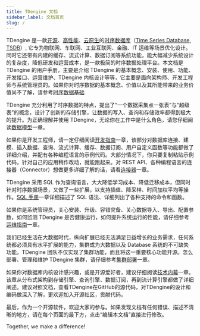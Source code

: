 ```yaml
---
title: TDengine 文档
sidebar_label: 文档首页
slug: /
---
```


TDengine 是一款[开源](https://www.taosdata.com/tdengine/open_source_time-series_database)、[高性能](https://www.taosdata.com/fast)、[云原生](https://www.taosdata.com/tdengine/cloud_native_time-series_database)的<a href="https://www.taosdata.com/" data-internallinksmanager029f6b8e52c="2" title="时序数据库" target="_blank" rel="noopener">时序数据库</a>（<a href="https://www.taosdata.com/time-series-database" data-internallinksmanager029f6b8e52c="9" title="Time Series DataBase" target="_blank" rel="noopener">Time Series Database</a>, <a href="https://www.taosdata.com/tsdb" data-internallinksmanager029f6b8e52c="8" title="TSDB" target="_blank" rel="noopener">TSDB</a>）, 它专为物联网、车联网、工业互联网、金融、IT 运维等场景优化设计。同时它还带有内建的缓存、流式计算、数据订阅等系统功能，能大幅减少系统设计的复杂度，降低研发和运营成本，是一款极简的时序数据处理平台。本文档是 TDengine 的用户手册，主要是介绍 TDengine 的基本概念、安装、使用、功能、开发接口、运营维护、TDengine 内核设计等等，它主要是面向架构师、开发工程师与系统管理员的。如果你对时序数据的基本概念、价值以及其所能带来的业务价值尚不了解，请参考[时序数据基础](./concept)

TDengine 充分利用了时序数据的特点，提出了“一个数据采集点一张表”与“超级表”的概念，设计了创新的存储引擎，让数据的写入、查询和存储效率都得到极大的提升。为正确理解并使用 TDengine，无论你在工作中是什么角色，请您仔细阅读[数据模型](./basic/model)一章。

如果你是开发工程师，请一定仔细阅读[开发指南](./develop)一章，该部分对数据库连接、建模、插入数据、查询、流式计算、缓存、数据订阅、用户自定义函数等功能都做了详细介绍，并配有各种编程语言的示例代码。大部分情况下，你只要复制粘贴示例代码，针对自己的应用稍作改动，就能跑起来。对 REST API、各种编程语言的连接器（Connector）想做更多详细了解的话，请看[连接器](./reference/connector)一章。

TDengine 采用 SQL 作为查询语言，大大降低学习成本、降低迁移成本，但同时针对时序数据场景，又做了一些扩展，以支持插值、降采样、时间加权平均等操作。[SQL 手册](./reference/taos-sql)一章详细描述了 SQL 语法、详细列出了各种支持的命令和函数。

如果你是系统管理员，关心安装、升级、容错灾备、关心数据导入、导出、配置参数，如何监测 TDengine 是否健康运行，如何提升系统运行的性能，请仔细参考[运维指南](./operation)一章。

我们已经生活在大数据时代，纵向扩展已经无法满足日益增长的业务需求，任何系统都必须具有水平扩展的能力，集群成为大数据以及 Database 系统的不可缺失功能。TDengine 团队不仅实现了集群功能，而且将这一重要核心功能开源。怎么部署、管理和维护 TDengine 集群，请仔细参考[集群部署](./operation/deployment)一章。

如果你对数据库内核设计感兴趣，或是开源爱好者，建议仔细阅读[技术内幕](./tdinternal)一章。该章从分布式架构到存储引擎、查询引擎、数据订阅，再到流计算引擎都做了详细阐述。建议对照文档，查看TDengine在GitHub的源代码，对TDengine的设计和编码做深入了解，更欢迎加入开源社区，贡献代码。

最后，作为一个开源软件，欢迎大家的参与。如果发现文档有任何错误、描述不清晰的地方，请在每个页面的最下方，点击“编辑本文档”直接进行修改。

Together, we make a difference!
